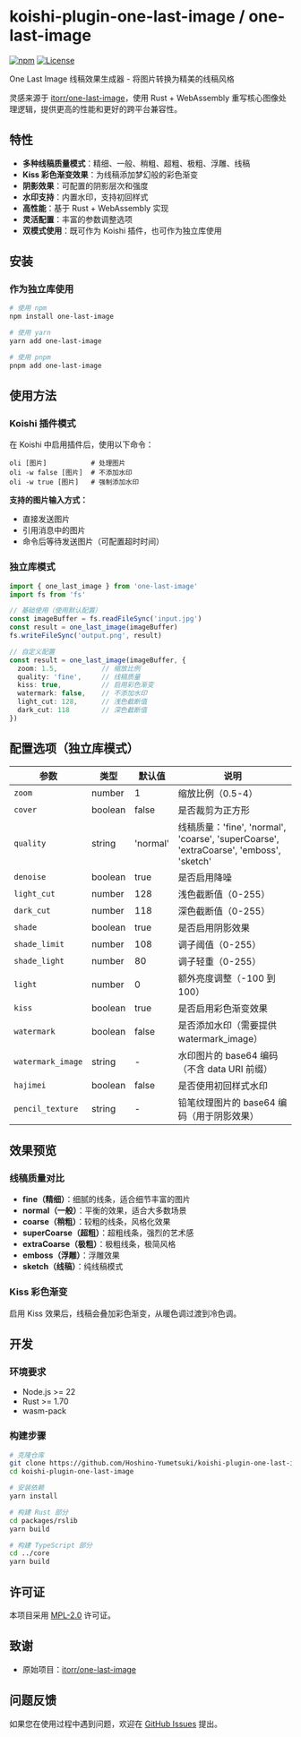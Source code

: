 # koishi-plugin-one-last-image / one-last-image

[![npm](https://img.shields.io/npm/v/koishi-plugin-one-last-image?style=flat-square)](https://www.npmjs.com/package/koishi-plugin-one-last-image)
[![License](https://img.shields.io/github/license/Hoshino-Yumetsuki/koishi-plugin-one-last-image?style=flat-square)](https://github.com/Hoshino-Yumetsuki/koishi-plugin-one-last-image/blob/main/LICENSE)

One Last Image 线稿效果生成器 - 将图片转换为精美的线稿风格

灵感来源于 [itorr/one-last-image](https://github.com/itorr/one-last-image)，使用 Rust + WebAssembly 重写核心图像处理逻辑，提供更高的性能和更好的跨平台兼容性。

## 特性

- **多种线稿质量模式**：精细、一般、稍粗、超粗、极粗、浮雕、线稿
- **Kiss 彩色渐变效果**：为线稿添加梦幻般的彩色渐变
- **阴影效果**：可配置的阴影层次和强度
- **水印支持**：内置水印，支持初回样式
- **高性能**：基于 Rust + WebAssembly 实现
- **灵活配置**：丰富的参数调整选项
- **双模式使用**：既可作为 Koishi 插件，也可作为独立库使用

## 安装

### 作为独立库使用

```bash
# 使用 npm
npm install one-last-image

# 使用 yarn
yarn add one-last-image

# 使用 pnpm
pnpm add one-last-image
```

## 使用方法

### Koishi 插件模式

在 Koishi 中启用插件后，使用以下命令：

```
oli [图片]           # 处理图片
oli -w false [图片]  # 不添加水印
oli -w true [图片]   # 强制添加水印
```

**支持的图片输入方式：**
- 直接发送图片
- 引用消息中的图片
- 命令后等待发送图片（可配置超时时间）

### 独立库模式

```typescript
import { one_last_image } from 'one-last-image'
import fs from 'fs'

// 基础使用（使用默认配置）
const imageBuffer = fs.readFileSync('input.jpg')
const result = one_last_image(imageBuffer)
fs.writeFileSync('output.png', result)

// 自定义配置
const result = one_last_image(imageBuffer, {
  zoom: 1.5,           // 缩放比例
  quality: 'fine',     // 线稿质量
  kiss: true,          // 启用彩色渐变
  watermark: false,    // 不添加水印
  light_cut: 128,      // 浅色截断值
  dark_cut: 118        // 深色截断值
})
```

## 配置选项（独立库模式）

| 参数              | 类型    | 默认值   | 说明                                                                                   |
| ----------------- | ------- | -------- | -------------------------------------------------------------------------------------- |
| `zoom`            | number  | 1        | 缩放比例（0.5-4）                                                                      |
| `cover`           | boolean | false    | 是否裁剪为正方形                                                                       |
| `quality`         | string  | 'normal' | 线稿质量：'fine', 'normal', 'coarse', 'superCoarse', 'extraCoarse', 'emboss', 'sketch' |
| `denoise`         | boolean | true     | 是否启用降噪                                                                           |
| `light_cut`       | number  | 128      | 浅色截断值（0-255）                                                                    |
| `dark_cut`        | number  | 118      | 深色截断值（0-255）                                                                    |
| `shade`           | boolean | true     | 是否启用阴影效果                                                                       |
| `shade_limit`     | number  | 108      | 调子阈值（0-255）                                                                      |
| `shade_light`     | number  | 80       | 调子轻重（0-255）                                                                      |
| `light`           | number  | 0        | 额外亮度调整（-100 到 100）                                                            |
| `kiss`            | boolean | true     | 是否启用彩色渐变效果                                                                   |
| `watermark`       | boolean | false    | 是否添加水印（需要提供 watermark_image）                                               |
| `watermark_image` | string  | -        | 水印图片的 base64 编码（不含 data URI 前缀）                                           |
| `hajimei`         | boolean | false    | 是否使用初回样式水印                                                                   |
| `pencil_texture`  | string  | -        | 铅笔纹理图片的 base64 编码（用于阴影效果）                                             |

## 效果预览

### 线稿质量对比

- **fine（精细）**：细腻的线条，适合细节丰富的图片
- **normal（一般）**：平衡的效果，适合大多数场景
- **coarse（稍粗）**：较粗的线条，风格化效果
- **superCoarse（超粗）**：超粗线条，强烈的艺术感
- **extraCoarse（极粗）**：极粗线条，极简风格
- **emboss（浮雕）**：浮雕效果
- **sketch（线稿）**：纯线稿模式

### Kiss 彩色渐变

启用 Kiss 效果后，线稿会叠加彩色渐变，从暖色调过渡到冷色调。

## 开发

### 环境要求

- Node.js >= 22
- Rust >= 1.70
- wasm-pack

### 构建步骤

```bash
# 克隆仓库
git clone https://github.com/Hoshino-Yumetsuki/koishi-plugin-one-last-image.git
cd koishi-plugin-one-last-image

# 安装依赖
yarn install

# 构建 Rust 部分
cd packages/rslib
yarn build

# 构建 TypeScript 部分
cd ../core
yarn build
```

## 许可证

本项目采用 [MPL-2.0](LICENSE) 许可证。

## 致谢

- 原始项目：[itorr/one-last-image](https://github.com/itorr/one-last-image)

## 问题反馈

如果您在使用过程中遇到问题，欢迎在 [GitHub Issues](https://github.com/Hoshino-Yumetsuki/koishi-plugin-one-last-image/issues) 提出。
